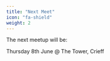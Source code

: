 ```yaml
---
title: "Next Meet"
icon: "fa-shield"
weight: 2
---
```


The next meetup will be:

Thursday 8th June @ The Tower, Crieff
